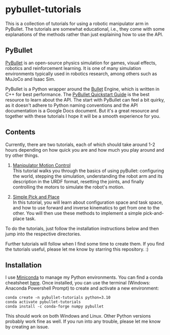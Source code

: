 # pybullet-tutorials
This is a collection of tutorials for using a robotic manipulator arm in PyBullet.
The tutorials are somewhat educational, i.e., they come with some explanations of the 
methods rather than just explaining how to use the API.

## PyBullet

[PyBullet](https://pybullet.org/wordpress/) is an open-source physics simulation for games, visual effects, robotics and
reinforcement learning.
It is one of many simulation environments typically used in robotics research, among others such as MuJoCo and Isaac Sim.

PyBullet is a Python wrapper around the [Bullet](https://github.com/bulletphysics/bullet3) Engine, which is written in 
C++ for best performance.
The [PyBullet Quickstart Guide](https://docs.google.com/document/d/10sXEhzFRSnvFcl3XxNGhnD4N2SedqwdAvK3dsihxVUA/) is 
the best resource to learn about the API.
The start with PyBullet can feel a bit quirky, as it doesn't adhere to Python naming conventions
and the API documentation is a Google Docs document.
But it's a great resource and together with these tutorials I hope it will be a smooth experience for you.

## Contents

Currently, there are two tutorials, each of which should take around 1-2 hours depending on how quick you are and 
how much you play around and try other things.

1. [Manipulator Motion Control](./manipulator-motion-control/)<br/>
This tutorial walks you through the basics of using pyBullet:
configuring the world, stepping the simulation,
understanding the robot arm and its description in the URDF format,
resetting the joints,
and finally controlling the motors to simulate the robot's motion.

2. [Simple Pick and Place](./simple-pick-and-place/)<br/>
In this tutorial, you will learn about configuration space and task space, 
and how to use forward and inverse kinematics to get from one to the other.
You will then use these methods to implement a simple pick-and-place task.

To do the tutorials, just follow the installation instructions below and then jump into the respective directories.

Further tutorials will follow when I find some time to create them.
If you find the tutorials useful, please let me know by starring this repository. :)

## Installation

I use [Miniconda](https://docs.conda.io/projects/miniconda/en/latest/) to manage my Python environments.
You can find a conda cheatsheet [here](https://docs.conda.io/projects/conda/en/latest/_downloads/843d9e0198f2a193a3484886fa28163c/conda-cheatsheet.pdf).
Once installed, you can use the terminal (Windows: Anaconda Powershell Prompt) to create and activate a new environment:
```commandline
conda create -n pybullet-tutorials python=3.10
conda activate pybullet-tutorials
conda install -c conda-forge numpy pybullet
```

This should work on both Windows and Linux. Other Python versions probably work fine as well.
If you run into any trouble, please let me know by creating an issue.
